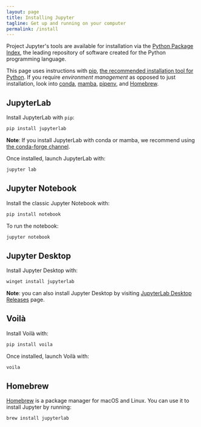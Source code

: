 ```yaml
---
layout: page
title: Installing Jupyter
tagline: Get up and running on your computer
permalink: /install
---
```


Project Jupyter's tools are available for installation via the [Python Package Index](https://pypi.org/), the leading repository of software created for the Python programming language.

This page uses instructions with [pip](https://pip.pypa.io/en/stable/), [the recommended installation tool for Python](https://packaging.python.org/en/latest/guides/tool-recommendations/#installation-tool-recommendations). If you require _environment management_ as opposed to just installation, look into [conda](https://docs.conda.io/), [mamba](https://mamba.readthedocs.io/), [pipenv](https://pipenv.pypa.io/), and [Homebrew](https://brew.sh).

## JupyterLab

Install JupyterLab with `pip`:

```bash
pip install jupyterlab
```

**Note**: If you install JupyterLab with conda or mamba, we recommend using [the conda-forge channel](https://conda-forge.org/).

Once installed, launch JupyterLab with:

```bash
jupyter lab
```

## Jupyter Notebook

Install the classic Jupyter Notebook with:

```bash
pip install notebook
```

To run the notebook:

```bash
jupyter notebook
```

## Jupyter Desktop

Install Jupyter Desktop with:

```bash
winget install jupyterlab
```

**Note**: you can also install Jupyter Desktop by visiting [JupyterLab Desktop Releases](https://github.com/jupyterlab/jupyterlab-desktop/releases) page.

## Voilà

Install Voilà with:

```bash
pip install voila
```

Once installed, launch Voilà with:

```bash
voila
```

## Homebrew

[Homebrew](https://brew.sh) is a package manager for macOS and Linux.
You can use it to install Jupyter by running:

```bash
brew install jupyterlab
```
